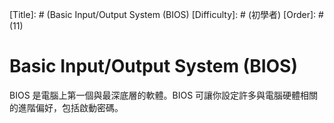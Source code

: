 [Title]: # (Basic Input/Output System (BIOS)
[Difficulty]: # (初學者)
[Order]: # (11)

# Basic Input/Output System (BIOS)

BIOS 是電腦上第一個與最深底層的軟體。BIOS 可讓你設定許多與電腦硬體相關的進階偏好，包括啟動密碼。